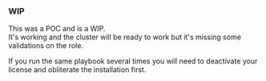 
### WIP

This was a POC and is a WIP.  
It's working and the cluster will be ready to work but it's missing some validations on the role.

If you run the same playbook several times you will need to deactivate your license and obliterate the installation first.
